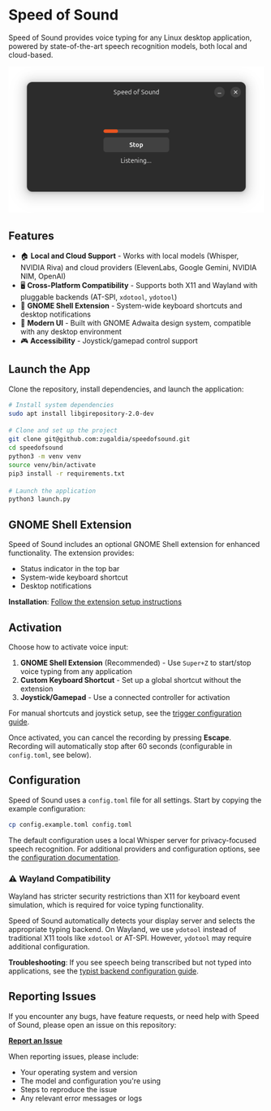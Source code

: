 # Speed of Sound

Speed of Sound provides voice typing for any Linux desktop application, powered by state-of-the-art speech recognition models, both local and cloud-based.
<div align="center">
  <img src="assets/sos-listening.png" alt="Speed of Sound Screenshot">
</div>

## Features

- 🏠 **Local and Cloud Support** - Works with local models (Whisper, NVIDIA Riva) and cloud providers (ElevenLabs, Google Gemini, NVIDIA NIM, OpenAI)
- 🖥️ **Cross-Platform Compatibility** - Supports both X11 and Wayland with pluggable backends (AT-SPI, `xdotool`, `ydotool`)
- 🔌 **GNOME Shell Extension** - System-wide keyboard shortcuts and desktop notifications
- 🎨 **Modern UI** - Built with GNOME Adwaita design system, compatible with any desktop environment
- 🎮 **Accessibility** - Joystick/gamepad control support

## Launch the App

Clone the repository, install dependencies, and launch the application:

```bash
# Install system dependencies
sudo apt install libgirepository-2.0-dev

# Clone and set up the project
git clone git@github.com:zugaldia/speedofsound.git
cd speedofsound
python3 -m venv venv
source venv/bin/activate
pip3 install -r requirements.txt

# Launch the application
python3 launch.py
```

## GNOME Shell Extension

Speed of Sound includes an optional GNOME Shell extension for enhanced functionality. The extension provides:

- Status indicator in the top bar
- System-wide keyboard shortcut
- Desktop notifications

**Installation**: [Follow the extension setup instructions](./extension/README.md) 

## Activation

Choose how to activate voice input:

1. **GNOME Shell Extension** (Recommended) - Use `Super+Z` to start/stop voice typing from any application
2. **Custom Keyboard Shortcut** - Set up a global shortcut without the extension
3. **Joystick/Gamepad** - Use a connected controller for activation

For manual shortcuts and joystick setup, see the [trigger configuration guide](docs/trigger.md).

Once activated, you can cancel the recording by pressing **Escape**. Recording will automatically stop after 60 seconds (configurable in `config.toml`, see below).

## Configuration

Speed of Sound uses a `config.toml` file for all settings. Start by copying the example configuration:

```bash
cp config.example.toml config.toml
```

The default configuration uses a local Whisper server for privacy-focused speech recognition. For additional providers and configuration options, see the [configuration documentation](docs/config.md).

### ⚠️ Wayland Compatibility

Wayland has stricter security restrictions than X11 for keyboard event simulation, which is required for voice typing functionality.

Speed of Sound automatically detects your display server and selects the appropriate typing backend. On Wayland, we use `ydotool` instead of traditional X11 tools like `xdotool` or AT-SPI. However, `ydotool` may require additional configuration.

**Troubleshooting**: If you see speech being transcribed but not typed into applications, see the [typist backend configuration guide](docs/advanced.md#typist-backend-selection). 

## Reporting Issues

If you encounter any bugs, have feature requests, or need help with Speed of Sound, please open an issue on this repository:

**[Report an Issue](https://github.com/zugaldia/speedofsound/issues)**

When reporting issues, please include:
- Your operating system and version
- The model and configuration you're using
- Steps to reproduce the issue
- Any relevant error messages or logs
